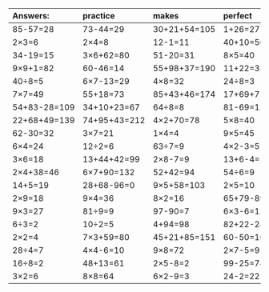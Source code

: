 | Answers: | practice | makes | perfect | ! |
| :--- | :--- | :--- | :--- | :--- |
| 85-57=28 | 73-44=29 | 30+21+54=105 | 1+26=27 | 2×8=16 | 
| 2×3=6 | 2×4=8 | 12-1=11 | 40+10=50 | 5×8+56=96 | 
| 34-19=15 | 3×6+62=80 | 51-20=31 | 8×5=40 | 63÷9=7 | 
| 9×9+1=82 | 60-46=14 | 55+98+37=190 | 11+22=33 | 84-58=26 | 
| 40÷8=5 | 6×7-13=29 | 4×8=32 | 24÷8=3 | 9×2=18 | 
| 7×7=49 | 55+18=73 | 85+43+46=174 | 17+69+75=161 | 7×4=28 | 
| 54+83-28=109 | 34+10+23=67 | 64÷8=8 | 81-69=12 | 4×3=12 | 
| 22+68+49=139 | 74+95+43=212 | 4×2+70=78 | 5×8=40 | 23+50-57=16 | 
| 62-30=32 | 3×7=21 | 1×4=4 | 9×5=45 | 14÷7=2 | 
| 6×4=24 | 12÷2=6 | 63÷7=9 | 4×2-3=5 | 4×8-26=6 | 
| 3×6=18 | 13+44+42=99 | 2×8-7=9 | 13+6-4=15 | 6×3=18 | 
| 2×4+38=46 | 6×7+90=132 | 52+42=94 | 54÷6=9 | 21+72=93 | 
| 14+5=19 | 28+68-96=0 | 9×5+58=103 | 2×5=10 | 31+57=88 | 
| 2×9=18 | 9×4=36 | 8×2=16 | 65+79-89=55 | 72÷8=9 | 
| 9×3=27 | 81÷9=9 | 97-90=7 | 6×3-6=12 | 12÷4=3 | 
| 6÷3=2 | 10÷2=5 | 4+94=98 | 82+22-24=80 | 9×9=81 | 
| 2×2=4 | 7×3+59=80 | 45+21+85=151 | 60-50=10 | 48÷6=8 | 
| 28÷4=7 | 4×4-6=10 | 9×8=72 | 2×7-5=9 | 11+20+63=94 | 
| 16÷8=2 | 48+13=61 | 2×5-8=2 | 99-25=74 | 3×9=27 | 
| 3×2=6 | 8×8=64 | 6×2-9=3 | 24-2=22 | 4×9=36 | 
